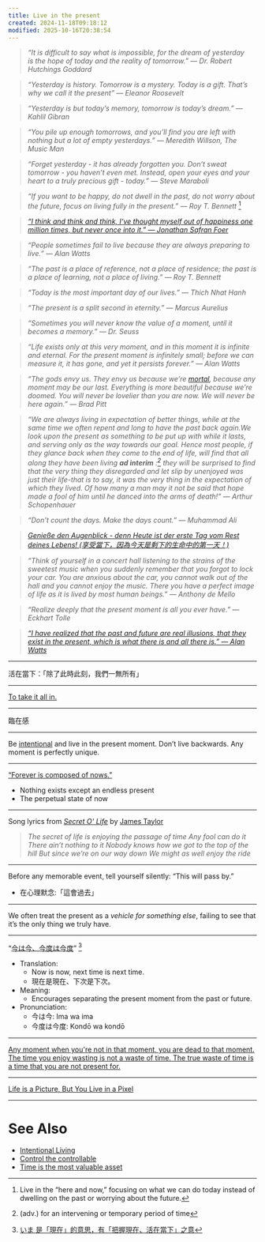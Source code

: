 ```yaml
---
title: Live in the present
created: 2024-11-18T09:18:12
modified: 2025-10-16T20:38:54
---
```


> _“It is difficult to say what is impossible, for the dream of yesterday is the hope of today and the reality of tomorrow.” — Dr. Robert Hutchings Goddard_

> _“Yesterday is history. Tomorrow is a mystery. Today is a gift. That’s why we call it the present” — Eleanor Roosevelt_

> _“Yesterday is but today’s memory, tomorrow is today’s dream.” — Kahlil Gibran_

> _“You pile up enough tomorrows, and you’ll find you are left with nothing but a lot of empty yesterdays.” ― Meredith Willson, The Music Man_

> _“Forget yesterday - it has already forgotten you. Don’t sweat tomorrow - you haven’t even met. Instead, open your eyes and your heart to a truly precious gift - today.” — Steve Maraboli_

> _“If you want to be happy, do not dwell in the past, do not worry about the future, focus on living fully in the present.” — Roy T. Bennett_ [^1]

> _[“I think and think and think, I‘ve thought myself out of happiness one million times, but never once into it.” — Jonathan Safran Foer](https://www.goodreads.com/quotes/12278-i-think-and-think-and-think-i-ve-thought-myself-out)_

> _“People sometimes fail to live because they are always preparing to live.” — Alan Watts_

> _“The past is a place of reference, not a place of residence; the past is a place of learning, not a place of living.” — Roy T. Bennett_

> _“Today is the most important day of our lives.” — Thich Nhat Hanh_

> _“The present is a split second in eternity.” — Marcus Aurelius_

> _“Sometimes you will never know the value of a moment, until it becomes a memory.” — Dr. Seuss_

> _“Life exists only at this very moment, and in this moment it is infinite and eternal. For the present moment is infinitely small; before we can measure it, it has gone, and yet it persists forever.” — Alan Watts_

> _“The gods envy us. They envy us because we’re [mortal](death.md), because any moment may be our last. Everything is more beautiful because we’re doomed. You will never be lovelier than you are now. We will never be here again.” — Brad Pitt_

> _“We are always living in expectation of better things, while at the same time we often repent and long to have the past back again.We look upon the present as something to be put up with while it lasts, and serving only as the way towards our goal. Hence most people, if they glance back when they come to the end of life, will find that all along they have been living **ad interim** :[^2] they will be surprised to find that the very thing they disregarded and let slip by unenjoyed was just their life-that is to say, it was the very thing in the expectation of which they lived. Of how many a man may it not be said that hope made a fool of him until he danced into the arms of death!” — Arthur Schopenhauer_

> _“Don’t count the days. Make the days count.” — Muhammad Ali_

> _[Genieße den Augenblick - denn Heute ist der erste Tag vom Rest deines Lebens! (享受當下，因為今天是剩下的生命中的第一天！)](http://www.godic.net/home/dailysentence/4056ec51-2133-4b30-8cca-8f9e279b3e45)_

> _“Think of yourself in a concert hall listening to the strains of the sweetest music when you suddenly remember that you forgot to lock your car. You are anxious about the car, you cannot walk out of the hall and you cannot enjoy the music. There you have a perfect image of life as it is lived by most human beings.” — Anthony de Mello_

> _“Realize deeply that the present moment is all you ever have.” — Eckhart Tolle_

> _[“I have realized that the past and future are real illusions, that they exist in the present, which is what there is and all there is.” — Alan Watts](https://www.goodreads.com/quotes/172061-i-have-realized-that-the-past-and-future-are-real)_

---

活在當下：「除了此時此刻，我們一無所有」

---

[To take it all in.](https://idioms.thefreedictionary.com/to+take+it+all+in)

---

臨在感

---

Be [intentional](intentional-living.md) and live in the present moment. Don’t live backwards. Any moment is perfectly unique.

---

[“Forever is composed of nows.”](https://www.poetryfoundation.org/poems/52202/forever-is-composed-of-nows-690)

* Nothing exists except an endless present
* The perpetual state of now

---

Song lyrics from [*Secret O' Life*](https://open.spotify.com/track/2dBOatuBZV3zYngZLAEbrv) by [James Taylor](https://www.youtube.com/channel/UCrbbXRLgMFYYCHPpregTcyQ)

> _The secret of life is enjoying the passage of time_
> _Any fool can do it_
> _There ain’t nothing to it_
> _Nobody knows how we got to the top of the hill_
> _But since we’re on our way down_
> _We might as well enjoy the ride_

---

Before any memorable event, tell yourself silently: “This will pass by.”

* 在心理默念:「這會過去」

---

We often treat the present as a _vehicle for something else_, failing to see that it’s the only thing we truly have.

---

“[今は今、今度は今度](https://www.imdb.com/title/tt27503384/)” [^3]

* Translation:
	* Now is now, next time is next time.
	* 現在是現在、下次是下次。
* Meaning:
	* Encourages separating the present moment from the past or future.
* Pronunciation:
	* 今は今: Ima wa ima
	* 今度は今度: Kondō wa kondō

---

[Any moment when you're not in that moment, you are dead to that moment. The time you enjoy wasting is not a waste of time. The true waste of time is a time that you are not present for.](https://www.youtube.com/watch?v=KyfUysrNaco&t=5111s)

---

[Life is a Picture, But You Live in a Pixel](https://waitbutwhy.com/2013/11/life-is-picture-but-you-live-in-pixel.html)

---

# See Also

* [Intentional Living](intentional-living.md)
* [Control the controllable](control-the-controllable.md)
* [Time is the most valuable asset](Time%20is%20the%20most%20valuable%20asset.md)

[^1]: Live in the “here and now,” focusing on what we can do today instead of dwelling on the past or worrying about the future.
[^2]: (adv.) for an intervening or temporary period of time
[^3]: [いま 是「現在」的意思，有「把握現在、活在當下」之意](https://www.facebook.com/people/e-MA-Cycling-Team/100057359174980/)
